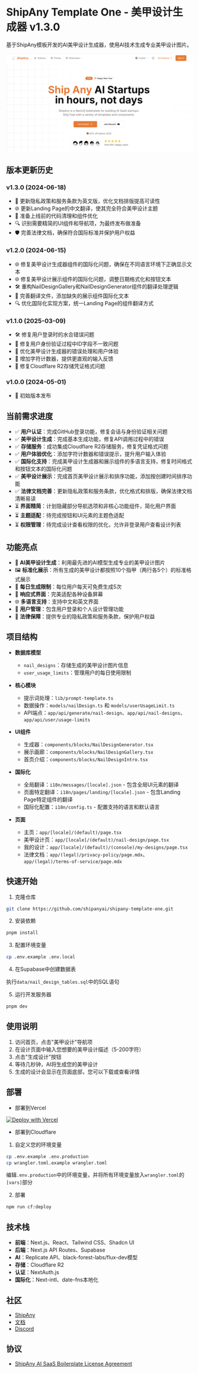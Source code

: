 # ShipAny Template One - 美甲设计生成器 v1.3.0

基于ShipAny模板开发的AI美甲设计生成器，使用AI技术生成专业美甲设计图片。

![preview](preview.png)

## 版本更新历史

### v1.3.0 (2024-06-18)
- 📄 更新隐私政策和服务条款为英文版，优化文档排版提高可读性
- 🌐 更新Landing Page的中文翻译，使其完全符合美甲设计主题
- 🧹 准备上线前的代码清理和组件优化
- 🔍 识别需要精简的UI组件和导航项，为最终发布做准备
- 🛡️ 完善法律文档，确保符合国际标准并保护用户权益

### v1.2.0 (2024-06-15)
- 🌐 修复美甲设计生成器组件的国际化问题，确保在不同语言环境下正确显示文本
- 🌐 修复美甲设计展示组件的国际化问题，调整日期格式化和按钮文本
- 🛠️ 重构NailDesignGallery和NailDesignGenerator组件的翻译处理逻辑
- 📝 完善翻译文件，添加缺失的展示组件国际化文本
- 🔍 优化国际化实现方案，统一Landing Page的组件翻译方式

### v1.1.0 (2025-03-09)
- 🛠️ 修复用户登录时的水合错误问题
- 🔑 修复用户身份验证过程中ID字段不一致问题
- 🚀 优化美甲设计生成器的错误处理和用户体验
- 📝 增加字符计数器，提供更直观的输入反馈
- 🔧 修复Cloudflare R2存储凭证格式问题

### v1.0.0 (2024-05-01)
- 🎉 初始版本发布

## 当前需求进度

- ✅ **用户认证**：完成GitHub登录功能，修复会话与身份验证相关问题
- ✅ **美甲设计生成**：完成基本生成功能，修复API调用过程中的错误
- ✅ **存储服务**：成功集成Cloudflare R2存储服务，修复凭证格式问题
- ✅ **用户体验优化**：添加字符计数器和错误提示，提升用户输入体验
- ✅ **国际化支持**：完成美甲设计生成器和展示组件的多语言支持，修复时间格式和按钮文本的国际化问题
- ✅ **美甲设计展示**：完成首页美甲设计展示和排序功能，添加按创建时间排序功能
- ✅ **法律文档完善**：更新隐私政策和服务条款，优化格式和排版，确保法律文档清晰易读
- ⏳ **界面精简**：计划隐藏部分导航选项和非核心功能组件，简化用户界面
- ⏳ **主题适配**：待完成按钮和UI元素的主题色适配
- ⏳ **权限管理**：待完成设计查看权限的优化，允许非登录用户查看设计列表

## 功能亮点

- 🎨 **AI美甲设计生成**：利用最先进的AI模型生成专业的美甲设计图片
- 🖼️ **标准化展示**：所有生成的美甲设计都按照10个指甲（两行各5个）的标准格式展示
- 🔄 **每日生成限制**：每位用户每天可免费生成5次
- 📱 **响应式界面**：完美适配各种设备屏幕
- 🌐 **多语言支持**：支持中文和英文界面
- 👤 **用户管理**：包含用户登录和个人设计管理功能
- 📜 **法律保障**：提供专业的隐私政策和服务条款，保护用户权益

## 项目结构

- **数据库模型**
  - `nail_designs`：存储生成的美甲设计图片信息
  - `user_usage_limits`：管理用户的每日使用限制

- **核心模块**
  - 提示词处理：`lib/prompt-template.ts`
  - 数据操作：`models/nailDesign.ts` 和 `models/userUsageLimit.ts`
  - API端点：`app/api/generate/nail-design`、`app/api/nail-designs`、`app/api/user/usage-limits`

- **UI组件**
  - 生成器：`components/blocks/NailDesignGenerator.tsx`
  - 展示画廊：`components/blocks/NailDesignGallery.tsx`
  - 首页介绍：`components/blocks/NailDesignIntro.tsx`

- **国际化**
  - 全局翻译：`i18n/messages/[locale].json` - 包含全局UI元素的翻译
  - 页面特定翻译：`i18n/pages/landing/[locale].json` - 包含Landing Page特定组件的翻译
  - 国际化配置：`i18n/config.ts` - 配置支持的语言和默认语言

- **页面**
  - 主页：`app/[locale]/(default)/page.tsx`
  - 美甲设计页：`app/[locale]/(default)/nail-design/page.tsx`
  - 我的设计：`app/[locale]/(default)/(console)/my-designs/page.tsx`
  - 法律文档：`app/(legal)/privacy-policy/page.mdx`、`app/(legal)/terms-of-service/page.mdx`

## 快速开始

1. 克隆仓库

```bash
git clone https://github.com/shipanyai/shipany-template-one.git
```

2. 安装依赖

```bash
pnpm install
```

3. 配置环境变量

```bash
cp .env.example .env.local
```

4. 在Supabase中创建数据表

执行`data/nail_design_tables.sql`中的SQL语句

5. 运行开发服务器

```bash
pnpm dev
```

## 使用说明

1. 访问首页，点击"美甲设计"导航项
2. 在设计页面中输入您想要的美甲设计描述（5-200字符）
3. 点击"生成设计"按钮
4. 等待几秒钟，AI将生成您的美甲设计
5. 生成的设计会显示在页面底部，您可以下载或查看详情

## 部署

- 部署到Vercel

[![Deploy with Vercel](https://vercel.com/button)](https://vercel.com/new/clone?repository-url=https%3A%2F%2Fgithub.com%2Fshipanyai%2Fshipany-template-one&project-name=my-shipany-project&repository-name=my-shipany-project&redirect-url=https%3A%2F%2Fshipany.ai&demo-title=ShipAny&demo-description=Ship%20Any%20AI%20Startup%20in%20hours%2C%20not%20days&demo-url=https%3A%2F%2Fshipany.ai&demo-image=https%3A%2F%2Fpbs.twimg.com%2Fmedia%2FGgGSW3La8AAGJgU%3Fformat%3Djpg%26name%3Dlarge)

- 部署到Cloudflare

1. 自定义您的环境变量

```bash
cp .env.example .env.production
cp wrangler.toml.example wrangler.toml
```

编辑`.env.production`中的环境变量，并将所有环境变量放入`wrangler.toml`的`[vars]`部分

2. 部署

```bash
npm run cf:deploy
```

## 技术栈

- **前端**：Next.js、React、Tailwind CSS、Shadcn UI
- **后端**：Next.js API Routes、Supabase
- **AI**：Replicate API、black-forest-labs/flux-dev模型
- **存储**：Cloudflare R2
- **认证**：NextAuth.js
- **国际化**：Next-intl、date-fns本地化

## 社区

- [ShipAny](https://shipany.ai)
- [文档](https://docs.shipany.ai)
- [Discord](https://discord.gg/HQNnrzjZQS)

## 协议

- [ShipAny AI SaaS Boilerplate License Agreement](LICENSE)


